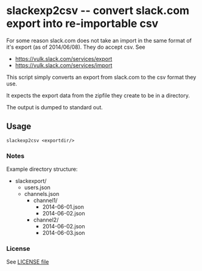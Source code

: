 # slackexp2csv -- convert slack.com export into re-importable csv

For some reason slack.com does not take an import in the same format of it's export (as of 2014/06/08).  They do accept csv.  See

 * https://vulk.slack.com/services/export
 * https://vulk.slack.com/services/import

This script simply converts an export from slack.com to the csv format they use.

It expects the export data from the zipfile they create to be in a directory.

The output is dumped to standard out.

## Usage

```
slackexp2csv <exportdir/>
```

### Notes

Example directory structure:

  * slackexport/
    - users.json
    - channels.json
      * channel1/
        - 2014-06-01.json
        - 2014-06-02.json
      * channel2/
        - 2014-06-02.json
        - 2014-06-03.json


### License

See [LICENSE file](LICENSE)
